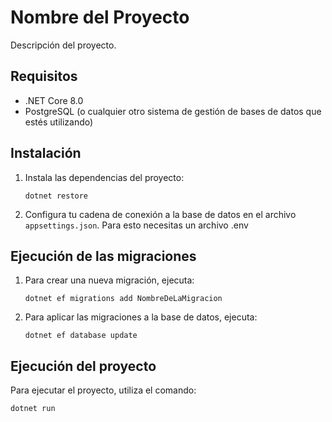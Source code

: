 # Nombre del Proyecto

Descripción del proyecto.

## Requisitos

- .NET Core 8.0
- PostgreSQL (o cualquier otro sistema de gestión de bases de datos que estés utilizando)

## Instalación

1. Instala las dependencias del proyecto:
    ```
    dotnet restore
    ```
2. Configura tu cadena de conexión a la base de datos en el archivo `appsettings.json`. Para esto necesitas un archivo .env

## Ejecución de las migraciones

1. Para crear una nueva migración, ejecuta:
    ```
    dotnet ef migrations add NombreDeLaMigracion
    ```
2. Para aplicar las migraciones a la base de datos, ejecuta:
    ```
    dotnet ef database update
    ```

## Ejecución del proyecto

Para ejecutar el proyecto, utiliza el comando:
```
dotnet run
```